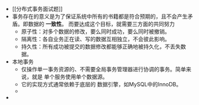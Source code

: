 - [[分布式事务面试题]]
- 事务存在的意义是为了保证系统中所有的书籍都是符合预期的，且不会产生矛盾。即数据的 **一致性**。 而要达成这个目标，就需要三方面的共同努力
	- 原子性：对多个数据的修改，要么同时成功，要么同时被撤销。
	- 隔离性：各自业务正在读、写的数据互相独立，不会彼此影响。
	- 持久性：所有成功被提交的数据修改都能够正确地被持久化，不丢失数据。
- 本地事务
	- 仅操作单一事务资源的、不需要全局事务管理器进行协调的事务。简单来说，就是 单个服务使用单个数据源。
	- 它的实现方式通常依赖于底层的 数据引擎，如MySQL中的InnoDB。
	-
-
